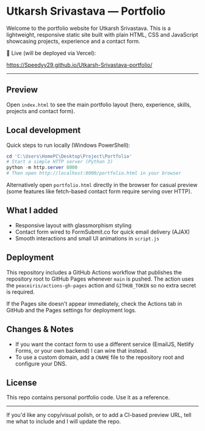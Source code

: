 # Utkarsh Srivastava — Portfolio

Welcome to the portfolio website for Utkarsh Srivastava. This is a lightweight, responsive static site built with plain HTML, CSS and JavaScript showcasing projects, experience and a contact form.

🎯 Live (will be deployed via Vercel):

https://Speedyy29.github.io/Utkarsh-Srivastava-portfolio/

---

## Preview

Open `index.html` to see the main portfolio layout (hero, experience, skills, projects and contact form).

## Local development

Quick steps to run locally (Windows PowerShell):

```powershell
cd 'C:\Users\HomePC\Desktop\Project\Portfolio'
# Start a simple HTTP server (Python 3)
python -m http.server 8000
# Then open http://localhost:8000/portfolio.html in your browser
```

Alternatively open `portfolio.html` directly in the browser for casual preview (some features like fetch-based contact form require serving over HTTP).

## What I added

- Responsive layout with glassmorphism styling
- Contact form wired to FormSubmit.co for quick email delivery (AJAX)
- Smooth interactions and small UI animations in `script.js`

## Deployment

This repository includes a GitHub Actions workflow that publishes the repository root to GitHub Pages whenever `main` is pushed. The action uses the `peaceiris/actions-gh-pages` action and `GITHUB_TOKEN` so no extra secret is required.

If the Pages site doesn't appear immediately, check the Actions tab in GitHub and the Pages settings for deployment logs.

## Changes & Notes

- If you want the contact form to use a different service (EmailJS, Netlify Forms, or your own backend) I can wire that instead.
- To use a custom domain, add a `CNAME` file to the repository root and configure your DNS.

## License

This repo contains personal portfolio code. Use it as a reference.

---

If you'd like any copy/visual polish, or to add a CI-based preview URL, tell me what to include and I will update the repo.

